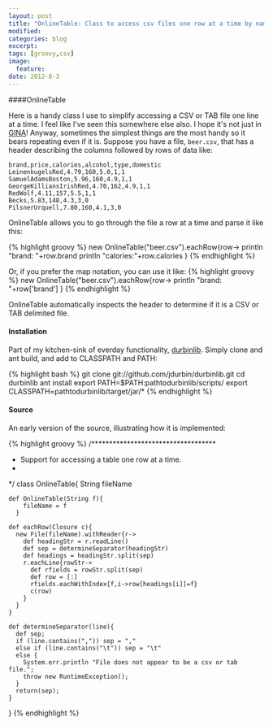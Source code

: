 ```yaml
---
layout: post
title: "OnlineTable: Class to access csv files one row at a time by named columns."
modified:
categories: blog
excerpt:
tags: [groovy,csv]
image:
  feature:
date: 2012-8-3
---
```


####OnlineTable

Here is a handy class I use to simplify accessing a CSV or TAB file one line at a time. I feel like I've seen this somewhere else also. I hope it's not just in [GINA](https://www.manning.com/books/groovy-in-action-second-edition)!  Anyway, sometimes the simplest things are the most handy so it bears repeating even if it is. Suppose you have a file, `beer.csv`, that has a header describing the columns followed by rows of data like:

    brand,price,calories,alcohol,type,domestic
    LeinenkugelsRed,4.79,160,5.0,1,1
    SamuelAdamsBoston,5.96,160,4.9,1,1
    GeorgeKilliansIrishRed,4.70,162,4.9,1,1
    RedWolf,4.11,157,5.5,1,1
    Becks,5.83,148,4.3,3,0
    PilsnerUrquell,7.80,160,4.1,3,0

OnlineTable allows you to go through the file a row at a time and parse it like this:

{% highlight groovy %}
new OnlineTable("beer.csv").eachRow{row->
  println "brand: "+row.brand
  println "calories:"+row.calories
}
{% endhighlight %}

Or, if you prefer the map notation, you can use it like:
{% highlight groovy %}
new OnlineTable("beer.csv").eachRow{row->
  println "brand: "+row['brand']
}
{% endhighlight %}

OnlineTable automatically inspects the header to determine if it is a CSV or TAB delimited file. 

#### Installation

Part of my kitchen-sink of everday functionality, [durbinlib](https://github.com/jdurbin/durbinlib).  Simply clone and ant build, and add to CLASSPATH and PATH:

{% highlight bash %}
git clone git://github.com/jdurbin/durbinlib.git
cd durbinlib
ant install
export PATH=$PATH:pathtodurbinlib/scripts/ 
export CLASSPATH=pathtodurbinlib/target/jar/*
{% endhighlight %}

#### Source

An early version of the source, illustrating how it is implemented:

{% highlight groovy %}
/***********************************
* Support for accessing a table one row at a time.
*
*/
class OnlineTable{
	String fileName
	
	def OnlineTable(String f){
        fileName = f
      }     
      
	def eachRow(Closure c){
	  new File(fileName).withReader{r->
	    def headingStr = r.readLine()
	    def sep = determineSeparator(headingStr)
	    def headings = headingStr.split(sep)
	    r.eachLine{rowStr->
	      def rfields = rowStr.split(sep)
	      def row = [:]
	      rfields.eachWithIndex{f,i->row[headings[i]]=f}
	      c(row)
	    }
	  }
	} 
	      
	def determineSeparator(line){
	  def sep;
	  if (line.contains(",")) sep = ","
	  else if (line.contains("\t")) sep = "\t"
	  else {
	    System.err.println "File does not appear to be a csv or tab file.";
	    throw new RuntimeException();
	  }
	  return(sep);
	}   
}
{% endhighlight %}